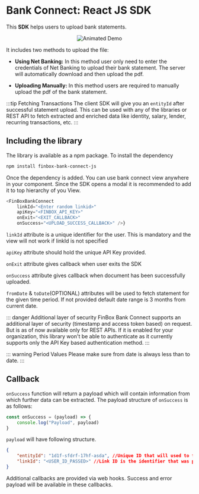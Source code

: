 # Bank Connect: React JS SDK
This **SDK** helps users to upload bank statements.
<p style="text-align:center">
<img src="/bc_js.gif" alt="Animated Demo" />
</p>
It includes two methods to upload the file:

- **Using Net Banking:** In this method user only need to enter the credentials of Net Banking to upload their bank statement. The server will automatically download and then upload the pdf.

- **Uploading Manually:** In this method users are required to manually upload the pdf of the bank statement.

:::tip Fetching Transactions
The client SDK will give you an `entityId` after successful statement upload. This can be used with any of the libraries or REST API to fetch extracted and enriched data like identity, salary, lender, recurring transactions, etc.
:::

## Including the library
The library is available as a npm package. To install the dependency 

```sh
npm install finbox-bank-connect-js
```
Once the dependency is added. You can use bank connect view anywhere in your component. Since the SDK opens a modal it is recommended to add it to top hierarchy of you View.

```js
<FinBoxBankConnect
    linkId="<Enter random linkid>"
    apiKey="<FINBOX_API_KEY>"
    onExit="<EXIT_CALLBACK>"
    onSuccess="<UPLOAD_SUCCESS_CALLBACK>" />}
```


`linkId` attribute is a unique identifier for the user. This is mandatory and the view will not work if linkId is not specified

`apiKey` attribute should hold the unique API Key provided.

`onExit` attribute gives callback when user exits the SDK

`onSuccess` attribute gives callback when document has been successfully uploaded.

`fromDate` & `toDate`(OPTIONAL) attributes will be used to fetch statement for the given time period. If not provided default date range is 3 months from current date.

::: danger Additional layer of security
FinBox Bank Connect supports an additional layer of security (timestamp and access token based) on request. But is as of now available only for REST APIs. If it is enabled for your organization, this library won't be able to authenticate as it currently supports only the API Key based authentication method.
:::

::: warning Period Values
Please make sure from date is always less than to date. 
:::

## Callback

`onSuccess` function will return a payload which will contain information from which further data can be extracted. The payload structure of `onSuccess` is as follows:

```js
const onSuccess = (payload) => {
    console.log("Payload", payload)
}
```
`payload` will have following structure.

```json
{
    "entityId": "1d1f-sfdrf-17hf-asda", //Unique ID that will used to fetch statement data
    "linkId": "<USER_ID_PASSED>" //Link ID is the identifier that was passed while initializing the SDK
}
```

Additional callbacks are provided via web hooks. Success and error payload will be available in these callbacks.